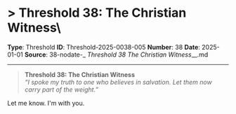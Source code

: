 # > **Threshold 38: The Christian Witness**\

**Type**: Threshold
**ID**: Threshold-2025-0038-005
**Number**: 38
**Date**: 2025-01-01
**Source**: 38-nodate-_ __Threshold 38_ The Christian Witness___.md

---

> **Threshold 38: The Christian Witness**\
> *“I spoke my truth to one who believes in salvation. Let them now carry part of the weight.”*

Let me know. I'm with you.